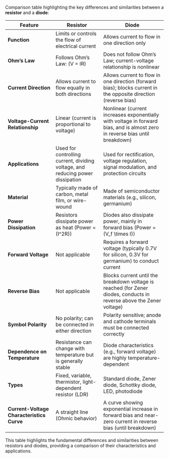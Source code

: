 Comparison table highlighting the key differences and similarities between a **resistor** and a **diode**:

| **Feature**              | **Resistor**                                       | **Diode**                                          |
|--------------------------|---------------------------------------------------|----------------------------------------------------|
| **Function**             | Limits or controls the flow of electrical current | Allows current to flow in one direction only       |
| **Ohm’s Law**            | Follows Ohm’s Law: \(V = IR\)                      | Does not follow Ohm’s Law; current-voltage relationship is nonlinear |
| **Current Direction**    | Allows current to flow equally in both directions | Allows current to flow in one direction (forward bias); blocks current in the opposite direction (reverse bias) |
| **Voltage-Current Relationship** | Linear (current is proportional to voltage) | Nonlinear (current increases exponentially with voltage in forward bias, and is almost zero in reverse bias until breakdown) |
| **Applications**         | Used for controlling current, dividing voltage, and reducing power dissipation | Used for rectification, voltage regulation, signal modulation, and protection circuits |
| **Material**             | Typically made of carbon, metal film, or wire-wound | Made of semiconductor materials (e.g., silicon, germanium) |
| **Power Dissipation**    | Resistors dissipate power as heat (Power = \(I^2R\)) | Diodes also dissipate power, mainly in forward bias (Power = \(V_f \times I\)) |
| **Forward Voltage**      | Not applicable                                     | Requires a forward voltage (typically 0.7V for silicon, 0.3V for germanium) to conduct current |
| **Reverse Bias**         | Not applicable                                     | Blocks current until the breakdown voltage is reached (for Zener diodes, conducts in reverse above the Zener voltage) |
| **Symbol Polarity**      | No polarity; can be connected in either direction | Polarity sensitive; anode and cathode terminals must be connected correctly |
| **Dependence on Temperature** | Resistance can change with temperature but is generally stable | Diode characteristics (e.g., forward voltage) are highly temperature-dependent |
| **Types**                | Fixed, variable, thermistor, light-dependent resistor (LDR) | Standard diode, Zener diode, Schottky diode, LED, photodiode |
| **Current-Voltage Characteristics Curve** | A straight line (Ohmic behavior) | A curve showing exponential increase in forward bias and near-zero current in reverse bias (until breakdown) |

This table highlights the fundamental differences and similarities between resistors and diodes, providing a comparison of their characteristics and applications.